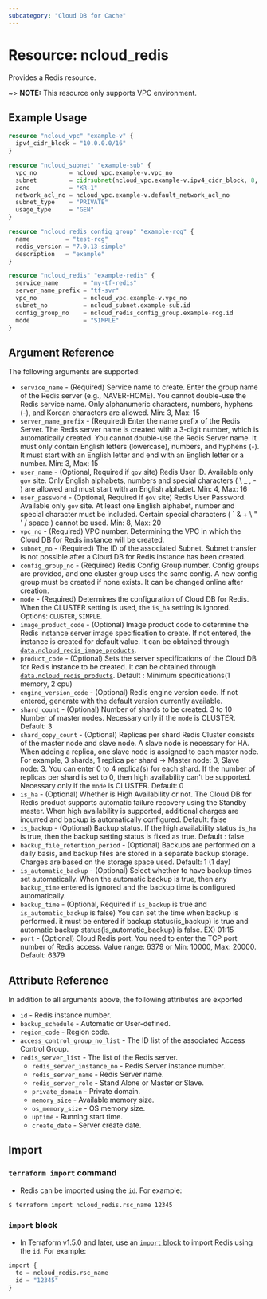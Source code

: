 ```yaml
---
subcategory: "Cloud DB for Cache"
---
```



# Resource: ncloud_redis

Provides a Redis resource.

~> **NOTE:** This resource only supports VPC environment.

## Example Usage

```terraform
resource "ncloud_vpc" "example-v" {
  ipv4_cidr_block = "10.0.0.0/16"
}

resource "ncloud_subnet" "example-sub" {
  vpc_no         = ncloud_vpc.example-v.vpc_no
  subnet         = cidrsubnet(ncloud_vpc.example-v.ipv4_cidr_block, 8, 1)
  zone           = "KR-1"
  network_acl_no = ncloud_vpc.example-v.default_network_acl_no
  subnet_type    = "PRIVATE"
  usage_type     = "GEN"
}

resource "ncloud_redis_config_group" "example-rcg" {
  name          = "test-rcg"
  redis_version = "7.0.13-simple"
  description   = "example"
}

resource "ncloud_redis" "example-redis" {
  service_name       = "my-tf-redis"
  server_name_prefix = "tf-svr"
  vpc_no             = ncloud_vpc.example-v.vpc_no
  subnet_no          = ncloud_subnet.example-sub.id 
  config_group_no    = ncloud_redis_config_group.example-rcg.id
  mode               = "SIMPLE"
}
```

## Argument Reference
The following arguments are supported:

* `service_name` - (Required) Service name to create. Enter the group name of the Redis server (e.g., NAVER-HOME). You cannot double-use the Redis service name. Only alphanumeric characters, numbers, hyphens (-), and Korean characters are allowed. Min: 3, Max: 15
* `server_name_prefix` - (Required) Enter the name prefix of the Redis Server. The Redis server name is created with a 3-digit number, which is automatically created. You cannot double-use the Redis Server name. It must only contain English letters (lowercase), numbers, and hyphens (-). It must start with an English letter and end with an English letter or a number. Min: 3, Max: 15
* `user_name` - (Optional, Required if `gov` site) Redis User ID. Available only `gov` site. Only English alphabets, numbers and special characters ( \ _ , - ) are allowed and must start with an English alphabet. Min: 4, Max: 16
* `user_password` - (Optional, Required if `gov` site) Redis User Password. Available only `gov` site. At least one English alphabet, number and special character must be included. Certain special characters ( ` & + \ " ' / space ) cannot be used. Min: 8, Max: 20
* `vpc_no` - (Required) VPC number. Determining the VPC in which the Cloud DB for Redis instance will be created.
* `subnet_no` - (Required) The ID of the associated Subnet. Subnet transfer is not possible after a Cloud DB for Redis instance has been created.
* `config_group_no` - (Required) Redis Config Group number. Config groups are provided, and one cluster group uses the same config. A new config group must be created if none exists. It can be changed online after creation.
* `mode` - (Required) Determines the configuration of Cloud DB for Redis. When the CLUSTER setting is used, the `is_ha` setting is ignored. Options: `CLUSTER`, `SIMPLE`.
* `image_product_code` - (Optional) Image product code to determine the Redis instance server image specification to create. If not entered, the instance is created for default value. It can be obtained through [`data.ncloud_redis_image_products`](../data-sources/redis_image_products.md).
* `product_code` - (Optional) Sets the server specifications of the Cloud DB for Redis instance to be created. It can be obtained through [`data.ncloud_redis_products`](../data-sources/redis_products.md). Default : Minimum specifications(1 memory, 2 cpu)
* `engine_version_code` - (Optional) Redis engine version code. If not entered, generate with the default version currently available.
* `shard_count` - (Optional) Number of shards to be created.  3 to 10 Number of master nodes. Necessary only if the `mode` is CLUSTER. Default: 3
* `shard_copy_count` - (Optional) Replicas per shard Redis Cluster consists of the master node and slave node. A slave node is necessary for HA. When adding a replica, one slave node is assigned to each master node.  For example, 3 shards, 1 replica per shard -> Master node: 3, Slave node: 3. You can enter 0 to 4 replica(s) for each shard. If the number of replicas per shard is set to 0, then high availability can't be supported. Necessary only if the `mode` is CLUSTER. Default: 0
* `is_ha` - (Optional) Whether is High Availability or not. The Cloud DB for Redis product supports automatic failure recovery using the Standby master. When high availability is supported, additional charges are incurred and backup is automatically configured. Default: false
* `is_backup` - (Optional) Backup status. If the high availability status `is_ha` is true, then the backup setting status is fixed as true. Default : false
* `backup_file_retention_period` - (Optional) Backups are performed on a daily basis, and backup files are stored in a separate backup storage. Charges are based on the storage space used. Default: 1 (1 day)
* `is_automatic_backup` - (Optional) Select whether to have backup times set automatically. When the automatic backup is true, then any `backup_time` entered is ignored and the backup time is configured automatically.
* `backup_time` - (Optional, Required if `is_backup` is true and `is_automatic_backup` is false) You can set the time when backup is performed. it must be entered if backup status(is_backup) is true and automatic backup status(is_automatic_backup) is false. EX) 01:15
* `port` - (Optional) Cloud Redis port. You need to enter the TCP port number of Redis access. Value range:	6379 or Min: 10000, Max: 20000. Default: 6379

## Attribute Reference
In addition to all arguments above, the following attributes are exported

* `id` - Redis instance number.
* `backup_schedule` - Automatic or User-defined.
* `region_code` - Region code.
* `access_control_group_no_list` - The ID list of the associated Access Control Group.
* `redis_server_list` - The list of the Redis server.
  * `redis_server_instance_no` - Redis Server instance number.
  * `redis_server_name` - Redis Server name.
  * `redis_server_role` - Stand Alone or Master or Slave.
  * `private_domain` - Private domain.
  * `memory_size` - Available memory size.
  * `os_memory_size` - OS memory size.
  * `uptime` - Running start time.
  * `create_date` - Server create date.

## Import

### `terraform import` command

* Redis can be imported using the `id`. For example:

```console
$ terraform import ncloud_redis.rsc_name 12345
```

### `import` block

* In Terraform v1.5.0 and later, use an [`import` block](https://developer.hashicorp.com/terraform/language/import) to import Redis using the `id`. For example:

```terraform
import {
  to = ncloud_redis.rsc_name
  id = "12345"
}
```
